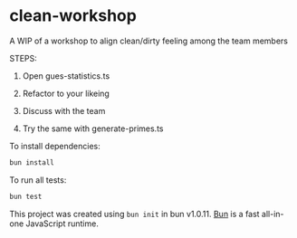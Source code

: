 # clean-workshop

A WIP of a workshop to align clean/dirty feeling among the team members

STEPS:
1. Open gues-statistics.ts
2. Refactor to your likeing
3. Discuss with the team

4. Try the same with generate-primes.ts

To install dependencies:

```bash
bun install
```

To run all tests:

```bash
bun test
```

This project was created using `bun init` in bun v1.0.11. [Bun](https://bun.sh) is a fast all-in-one JavaScript runtime.
